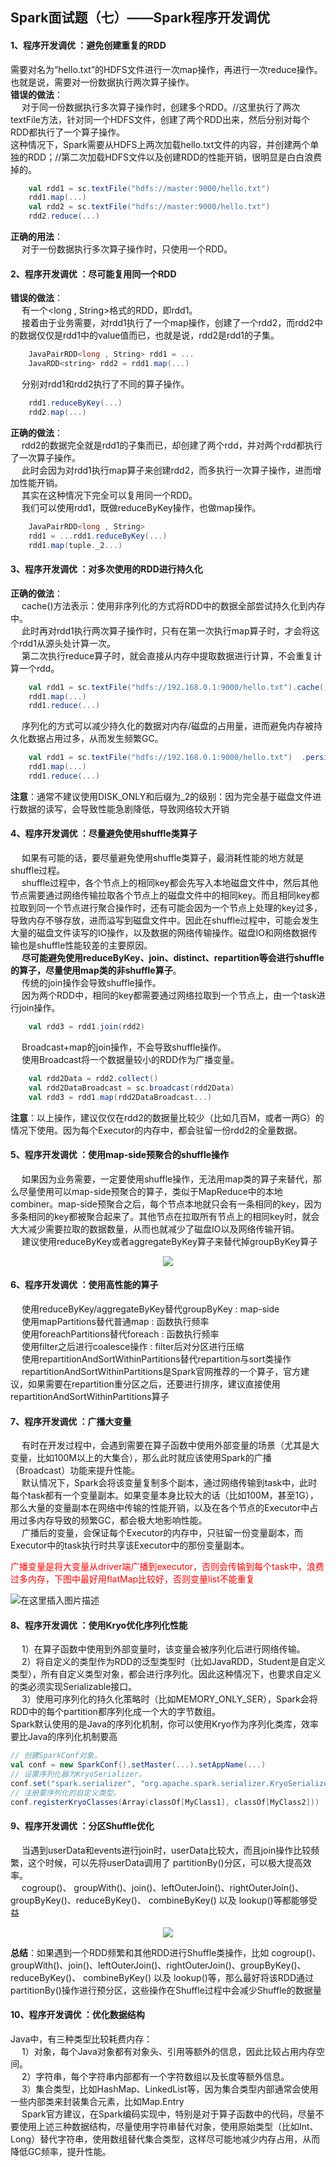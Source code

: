 ## Spark面试题（七）——Spark程序开发调优
#### 1、程序开发调优 ：避免创建重复的RDD
需要对名为“hello.txt”的HDFS文件进行一次map操作，再进行一次reduce操作。也就是说，需要对一份数据执行两次算子操作。  
**错误的做法**：  
&emsp; 对于同一份数据执行多次算子操作时，创建多个RDD。//这里执行了两次textFile方法，针对同一个HDFS文件，创建了两个RDD出来，然后分别对每个RDD都执行了一个算子操作。  
这种情况下，Spark需要从HDFS上两次加载hello.txt文件的内容，并创建两个单独的RDD；//第二次加载HDFS文件以及创建RDD的性能开销，很明显是白白浪费掉的。  
```scala
    val rdd1 = sc.textFile("hdfs://master:9000/hello.txt")
    rdd1.map(...)
    val rdd2 = sc.textFile("hdfs://master:9000/hello.txt")
    rdd2.reduce(...)
```
**正确的用法**：  
&emsp; 对于一份数据执行多次算子操作时，只使用一个RDD。  

#### 2、程序开发调优 ：尽可能复用同一个RDD
**错误的做法**：  
&emsp; 有一个<long , String>格式的RDD，即rdd1。  
&emsp; 接着由于业务需要，对rdd1执行了一个map操作，创建了一个rdd2，而rdd2中的数据仅仅是rdd1中的value值而已，也就是说，rdd2是rdd1的子集。  

```scala
    JavaPairRDD<long , String> rdd1 = ...
    JavaRDD<string> rdd2 = rdd1.map(...)
```
&emsp; 分别对rdd1和rdd2执行了不同的算子操作。  
```scala
    rdd1.reduceByKey(...)
    rdd2.map(...)
```
**正确的做法**：  
&emsp; rdd2的数据完全就是rdd1的子集而已，却创建了两个rdd，并对两个rdd都执行了一次算子操作。  
&emsp; 此时会因为对rdd1执行map算子来创建rdd2，而多执行一次算子操作，进而增加性能开销。  
&emsp; 其实在这种情况下完全可以复用同一个RDD。  
&emsp; 我们可以使用rdd1，既做reduceByKey操作，也做map操作。  
```scala
    JavaPairRDD<long , String> 
    rdd1 = ...rdd1.reduceByKey(...)
    rdd1.map(tuple._2...)
```

#### 3、程序开发调优 ：对多次使用的RDD进行持久化
**正确的做法**：  
&emsp; cache()方法表示：使用非序列化的方式将RDD中的数据全部尝试持久化到内存中。  
&emsp; 此时再对rdd1执行两次算子操作时，只有在第一次执行map算子时，才会将这个rdd1从源头处计算一次。  
&emsp; 第二次执行reduce算子时，就会直接从内存中提取数据进行计算，不会重复计算一个rdd。  
```scala
    val rdd1 = sc.textFile("hdfs://192.168.0.1:9000/hello.txt").cache()
    rdd1.map(...)
    rdd1.reduce(...)
```
&emsp; 序列化的方式可以减少持久化的数据对内存/磁盘的占用量，进而避免内存被持久化数据占用过多，从而发生频繁GC。  
```scala
    val rdd1 = sc.textFile("hdfs://192.168.0.1:9000/hello.txt")  .persist(StorageLevel.MEMORY_AND_DISK_SER)
    rdd1.map(...)
    rdd1.reduce(...)
```
**注意**：通常不建议使用DISK_ONLY和后缀为_2的级别：因为完全基于磁盘文件进行数据的读写，会导致性能急剧降低，导致网络较大开销  

#### 4、程序开发调优 ：尽量避免使用shuffle类算子
&emsp; 如果有可能的话，要尽量避免使用shuffle类算子，最消耗性能的地方就是shuffle过程。  
&emsp; shuffle过程中，各个节点上的相同key都会先写入本地磁盘文件中，然后其他节点需要通过网络传输拉取各个节点上的磁盘文件中的相同key。而且相同key都拉取到同一个节点进行聚合操作时，还有可能会因为一个节点上处理的key过多，导致内存不够存放，进而溢写到磁盘文件中。因此在shuffle过程中，可能会发生大量的磁盘文件读写的IO操作，以及数据的网络传输操作。磁盘IO和网络数据传输也是shuffle性能较差的主要原因。  
&emsp; **尽可能避免使用reduceByKey、join、distinct、repartition等会进行shuffle的算子，尽量使用map类的非shuffle算子**。  
&emsp; 传统的join操作会导致shuffle操作。  
&emsp; 因为两个RDD中，相同的key都需要通过网络拉取到一个节点上，由一个task进行join操作。  
```scala
    val rdd3 = rdd1.join(rdd2)
```
&emsp; Broadcast+map的join操作，不会导致shuffle操作。  
&emsp; 使用Broadcast将一个数据量较小的RDD作为广播变量。  
```scala
    val rdd2Data = rdd2.collect()
    val rdd2DataBroadcast = sc.broadcast(rdd2Data)
    val rdd3 = rdd1.map(rdd2DataBroadcast...)
```
**注意**：以上操作，建议仅仅在rdd2的数据量比较少（比如几百M，或者一两G）的情况下使用。因为每个Executor的内存中，都会驻留一份rdd2的全量数据。  

#### 5、程序开发调优 ：使用map-side预聚合的shuffle操作
&emsp; 如果因为业务需要，一定要使用shuffle操作，无法用map类的算子来替代，那么尽量使用可以map-side预聚合的算子，类似于MapReduce中的本地combiner。map-side预聚合之后，每个节点本地就只会有一条相同的key，因为多条相同的key都被聚合起来了。其他节点在拉取所有节点上的相同key时，就会大大减少需要拉取的数据数量，从而也就减少了磁盘IO以及网络传输开销。  
&emsp; 建议使用reduceByKey或者aggregateByKey算子来替代掉groupByKey算子  
<p align="center">
<img src="../../Pics/Spark面试题Pics/程序开发调优/5、程序开发调优 ：使用map-side预聚合的shuffle操作.png"/>  
<p align="center">
</p>
</p>  


#### 6、程序开发调优 ：使用高性能的算子
&emsp; 使用reduceByKey/aggregateByKey替代groupByKey              :   map-side  
&emsp; 使用mapPartitions替代普通map                                              :  函数执行频率  
&emsp; 使用foreachPartitions替代foreach                                           :  函数执行频率  
&emsp; 使用filter之后进行coalesce操作                                                :  filter后对分区进行压缩  
&emsp; 使用repartitionAndSortWithinPartitions替代repartition与sort类操作  
&emsp; repartitionAndSortWithinPartitions是Spark官网推荐的一个算子，官方建议，如果需要在repartition重分区之后，还要进行排序，建议直接使用repartitionAndSortWithinPartitions算子  

#### 7、程序开发调优 ：广播大变量
&emsp; 有时在开发过程中，会遇到需要在算子函数中使用外部变量的场景（尤其是大变量，比如100M以上的大集合），那么此时就应该使用Spark的广播（Broadcast）功能来提升性能。  
&emsp; 默认情况下，Spark会将该变量复制多个副本，通过网络传输到task中，此时每个task都有一个变量副本。如果变量本身比较大的话（比如100M，甚至1G），那么大量的变量副本在网络中传输的性能开销，以及在各个节点的Executor中占用过多内存导致的频繁GC，都会极大地影响性能。  
&emsp; 广播后的变量，会保证每个Executor的内存中，只驻留一份变量副本，而Executor中的task执行时共享该Executor中的那份变量副本。  

<font color='red'>广播变量是将大变量从driver端广播到executor，否则会传输到每个task中，浪费过多内存，下图中最好用flatMap比较好，否则变量list不能重复</font>

![在这里插入图片描述](D:\workLv\learn\proj\hadoop-doc\collection\pics\Spark面试题Pics\程序开发调优\spark-广播变量.png)



#### 8、程序开发调优 ：使用Kryo优化序列化性能
&emsp; 1）在算子函数中使用到外部变量时，该变量会被序列化后进行网络传输。  
&emsp; 2）将自定义的类型作为RDD的泛型类型时（比如JavaRDD，Student是自定义类型），所有自定义类型对象，都会进行序列化。因此这种情况下，也要求自定义的类必须实现Serializable接口。   
&emsp; 3）使用可序列化的持久化策略时（比如MEMORY_ONLY_SER），Spark会将RDD中的每个partition都序列化成一个大的字节数组。  
Spark默认使用的是Java的序列化机制，你可以使用Kryo作为序列化类库，效率要比Java的序列化机制要高  
```scala
// 创建SparkConf对象。
val conf = new SparkConf().setMaster(...).setAppName(...)
// 设置序列化器为KryoSerializer。
conf.set("spark.serializer", "org.apache.spark.serializer.KryoSerializer")
// 注册要序列化的自定义类型。
conf.registerKryoClasses(Array(classOf[MyClass1], classOf[MyClass2]))
```

#### 9、程序开发调优 ：分区Shuffle优化
&emsp; 当遇到userData和events进行join时，userData比较大，而且join操作比较频繁，这个时候，可以先将userData调用了 partitionBy()分区，可以极大提高效率。  
&emsp; cogroup()、 groupWith()、join()、leftOuterJoin()、rightOuterJoin()、groupByKey()、reduceByKey()、 combineByKey() 以及 lookup()等都能够受益  
<p align="center">
<img src="../../Pics/Spark面试题Pics/程序开发调优/9、程序开发调优 ：分区Shuffle优化.png"/>  
<p align="center">
</p>
</p>  

**总结**：如果遇到一个RDD频繁和其他RDD进行Shuffle类操作，比如 cogroup()、 groupWith()、join()、leftOuterJoin()、rightOuterJoin()、groupByKey()、reduceByKey()、 combineByKey() 以及 lookup()等，那么最好将该RDD通过partitionBy()操作进行预分区，这些操作在Shuffle过程中会减少Shuffle的数据量  

#### 10、程序开发调优 ：优化数据结构
Java中，有三种类型比较耗费内存：  
&emsp; 1）对象，每个Java对象都有对象头、引用等额外的信息，因此比较占用内存空间。   
&emsp; 2）字符串，每个字符串内部都有一个字符数组以及长度等额外信息。         
&emsp; 3）集合类型，比如HashMap、LinkedList等，因为集合类型内部通常会使用一些内部类来封装集合元素，比如Map.Entry  
&emsp; Spark官方建议，在Spark编码实现中，特别是对于算子函数中的代码，尽量不要使用上述三种数据结构，尽量使用字符串替代对象，使用原始类型（比如Int、Long）替代字符串，使用数组替代集合类型，这样尽可能地减少内存占用，从而降低GC频率，提升性能。  
















